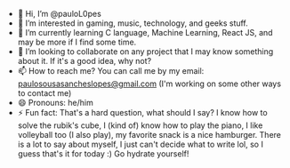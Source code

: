 - 👋 Hi, I’m @pauloL0pes
- 👀 I’m interested in gaming, music, technology, and geeks stuff.
- 🌱 I’m currently learning C language, Machine Learning, React JS, and may be more if I find some time.
- 💞️ I’m looking to collaborate on any project that I may know something about it. If it's a good idea, why not?
- 📫 How to reach me? You can call me by my email: paulosousasancheslopes@gmail.com (I'm working on some other ways to contact me)
- 😄 Pronouns: he/him
- ⚡ Fun fact: That's a hard question, what should I say? I know how to solve the rubik's cube, I (kind of) know how to play the piano, I like volleyball too (I also play), my favorite snack is a nice hamburger. There is a lot to say about myself, I just can't decide what to write lol, so I guess that's it for today :) Go hydrate yourself!

<!---
pauloL0pes/pauloL0pes is a ✨ special ✨ repository because its `README.md` (this file) appears on your GitHub profile.
You can click the Preview link to take a look at your changes.
--->
